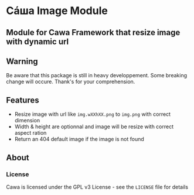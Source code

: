 # Сáша Image Module
Module for Cawa Framework that resize image with dynamic url
-----

## Warning
Be aware that this package is still in heavy developpement.
Some breaking change will occure. Thank's for your comprehension.

## Features
- Resize image with url like `img.wXXhXX.png` to `img.png` with correct dimension
- Width & height are optionnal and image will be resize with correct aspect ration
- Return an 404 default image if the image is not found

## About

### License

Cawa is licensed under the GPL v3 License - see the `LICENSE` file for details
